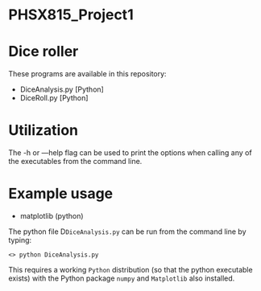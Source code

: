 # PHSX815_Project1

# Dice roller

These programs are available in this repository:

* DiceAnalysis.py [Python]
* DiceRoll.py [Python]

# Utilization

The -h or —help flag can be used to print the options when calling any of the executables from the command line. 

# Example usage

* matplotlib (python)

The python file D`DiceAnalysis.py` can be run from the command line by typing:

`<> python DiceAnalysis.py`

This requires a working `Python` distribution (so that the python executable exists) with the Python package `numpy` and `Matplotlib` also installed.
